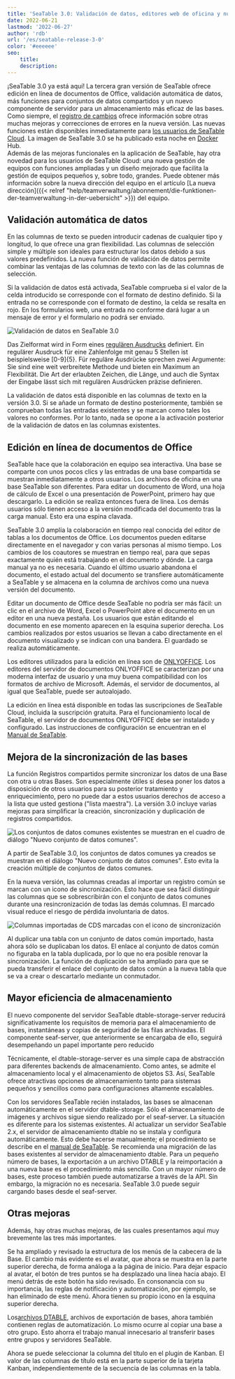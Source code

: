 ```yaml
---
title: 'SeaTable 3.0: Validación de datos, editores web de oficina y nuevo backend de almacenamiento - SeaTable'
date: 2022-06-21
lastmod: '2022-06-27'
author: 'rdb'
url: '/es/seatable-release-3-0'
color: '#eeeeee'
seo:
    title:
    description:
---
```


¡SeaTable 3.0 ya está aquí! La tercera gran versión de SeaTable ofrece edición en línea de documentos de Office, validación automática de datos, más funciones para conjuntos de datos compartidos y un nuevo componente de servidor para un almacenamiento más eficaz de las bases. Como siempre, el [registro de cambios](https://seatable.io/docs/changelog/version-3-0/?lang=auto) ofrece información sobre otras muchas mejoras y correcciones de errores en la nueva versión. Las nuevas funciones están disponibles inmediatamente para [los usuarios de SeaTable Cloud](https://cloud.seatable.io/). La imagen de SeaTable 3.0 se ha publicado esta noche en [Docker](https://hub.docker.com/r/seatable/seatable-enterprise/tags) Hub.  
Además de las mejoras funcionales en la aplicación de SeaTable, hay otra novedad para los usuarios de SeaTable Cloud: una nueva gestión de equipos con funciones ampliadas y un diseño mejorado que facilita la gestión de equipos pequeños y, sobre todo, grandes. Puede obtener más información sobre la nueva dirección del equipo en el artículo [La nueva dirección]({{< relref "help/teamverwaltung/abonnement/die-funktionen-der-teamverwaltung-in-der-uebersicht" >}}) del equipo.

## Validación automática de datos

En las columnas de texto se pueden introducir cadenas de cualquier tipo y longitud, lo que ofrece una gran flexibilidad. Las columnas de selección simple y múltiple son ideales para estructurar los datos debido a sus valores predefinidos. La nueva función de validación de datos permite combinar las ventajas de las columnas de texto con las de las columnas de selección.

Si la validación de datos está activada, SeaTable comprueba si el valor de la celda introducido se corresponde con el formato de destino definido. Si la entrada no se corresponde con el formato de destino, la celda se resalta en rojo. En los formularios web, una entrada no conforme dará lugar a un mensaje de error y el formulario no podrá ser enviado.

![Validación de datos en SeaTable 3.0](FormatCheck.png)

Das Zielformat wird in Form eines [regulären Ausdrucks](https://de.wikipedia.org/wiki/Regul%C3%A4rer_Ausdruck) definiert. Ein regulärer Ausdruck für eine Zahlenfolge mit genau 5 Stellen ist beispielsweise \[0-9\]{5}. Für reguläre Ausdrücke sprechen zwei Argumente: Sie sind eine weit verbreitete Methode und bieten ein Maximum an Flexibilität. Die Art der erlaubten Zeichen, die Länge, und auch die Syntax der Eingabe lässt sich mit regulären Ausdrücken präzise definieren.

La validación de datos está disponible en las columnas de texto en la versión 3.0. Si se añade un formato de destino posteriormente, también se comprueban todas las entradas existentes y se marcan como tales los valores no conformes. Por lo tanto, nada se opone a la activación posterior de la validación de datos en las columnas existentes.

## Edición en línea de documentos de Office

SeaTable hace que la colaboración en equipo sea interactiva. Una base se comparte con unos pocos clics y las entradas de una base compartida se muestran inmediatamente a otros usuarios. Los archivos de oficina en una base SeaTable son diferentes. Para editar un documento de Word, una hoja de cálculo de Excel o una presentación de PowerPoint, primero hay que descargarlo. La edición se realiza entonces fuera de línea. Los demás usuarios sólo tienen acceso a la versión modificada del documento tras la carga manual. Esto era una espina clavada.

SeaTable 3.0 amplía la colaboración en tiempo real conocida del editor de tablas a los documentos de Office. Los documentos pueden editarse directamente en el navegador y con varias personas al mismo tiempo. Los cambios de los coautores se muestran en tiempo real, para que sepas exactamente quién está trabajando en el documento y dónde. La carga manual ya no es necesaria. Cuando el último usuario abandona el documento, el estado actual del documento se transfiere automáticamente a SeaTable y se almacena en la columna de archivos como una nueva versión del documento.

Editar un documento de Office desde SeaTable no podría ser más fácil: un clic en el archivo de Word, Excel o PowerPoint abre el documento en un editor en una nueva pestaña. Los usuarios que están editando el documento en ese momento aparecen en la esquina superior derecha. Los cambios realizados por estos usuarios se llevan a cabo directamente en el documento visualizado y se indican con una bandera. El guardado se realiza automáticamente.

Los editores utilizados para la edición en línea son de [ONLYOFFICE](https://onlyoffice.com). Los editores del servidor de documentos ONLYOFFICE se caracterizan por una moderna interfaz de usuario y una muy buena compatibilidad con los formatos de archivo de Microsoft. Además, el servidor de documentos, al igual que SeaTable, puede ser autoalojado.

La edición en línea está disponible en todas las suscripciones de SeaTable Cloud, incluida la suscripción gratuita. Para el funcionamiento local de SeaTable, el servidor de documentos ONLYOFFICE debe ser instalado y configurado. Las instrucciones de configuración se encuentran en el [Manual de SeaTable](https://manual.seatable.io/).

## Mejora de la sincronización de las bases

La función Registros compartidos permite sincronizar los datos de una Base con otra u otras Bases. Son especialmente útiles si desea poner los datos a disposición de otros usuarios para su posterior tratamiento y enriquecimiento, pero no puede dar a estos usuarios derechos de acceso a la lista que usted gestiona ("lista maestra"). La versión 3.0 incluye varias mejoras para simplificar la creación, sincronización y duplicación de registros compartidos.

![Los conjuntos de datos comunes existentes se muestran en el cuadro de diálogo "Nuevo conjunto de datos comunes".](ExistingCDS.png)

A partir de SeaTable 3.0, los conjuntos de datos comunes ya creados se muestran en el diálogo "Nuevo conjunto de datos comunes". Esto evita la creación múltiple de conjuntos de datos comunes.

En la nueva versión, las columnas creadas al importar un registro común se marcan con un icono de sincronización. Esto hace que sea fácil distinguir las columnas que se sobrescribirán con el conjunto de datos comunes durante una resincronización de todas las demás columnas. El marcado visual reduce el riesgo de pérdida involuntaria de datos.

![Columnas importadas de CDS marcadas con el icono de sincronización](ColumnIconsCDS.png)

Al duplicar una tabla con un conjunto de datos común importado, hasta ahora sólo se duplicaban los datos. El enlace al conjunto de datos común no figuraba en la tabla duplicada, por lo que no era posible renovar la sincronización. La función de duplicación se ha ampliado para que se pueda transferir el enlace del conjunto de datos común a la nueva tabla que se va a crear o descartarlo mediante un conmutador.

## Mayor eficiencia de almacenamiento

El nuevo componente del servidor SeaTable dtable-storage-server reducirá significativamente los requisitos de memoria para el almacenamiento de bases, instantáneas y copias de seguridad de las filas archivadas. El componente seaf-server, que anteriormente se encargaba de ello, seguirá desempeñando un papel importante pero reducido

Técnicamente, el dtable-storage-server es una simple capa de abstracción para diferentes backends de almacenamiento. Como antes, se admite el almacenamiento local y el almacenamiento de objetos S3. Así, SeaTable ofrece atractivas opciones de almacenamiento tanto para sistemas pequeños y sencillos como para configuraciones altamente escalables.

Con los servidores SeaTable recién instalados, las bases se almacenan automáticamente en el servidor dtable-storage. Sólo el almacenamiento de imágenes y archivos sigue siendo realizado por el seaf-server. La situación es diferente para los sistemas existentes. Al actualizar un servidor SeaTable 2.x, el servidor de almacenamiento dtable no se instala y configura automáticamente. Esto debe hacerse manualmente; el procedimiento se describe en el [manual de SeaTable](https://manual.seatable.io/upgrade/extra-upgrade-notice/#30). Se recomienda una migración de las bases existentes al servidor de almacenamiento dtable. Para un pequeño número de bases, la exportación a un archivo DTABLE y la reimportación a una nueva base es el procedimiento más sencillo. Con un mayor número de bases, este proceso también puede automatizarse a través de la API. Sin embargo, la migración no es necesaria. SeaTable 3.0 puede seguir cargando bases desde el seaf-server.

## Otras mejoras

Además, hay otras muchas mejoras, de las cuales presentamos aquí muy brevemente las tres más importantes.

Se ha ampliado y revisado la estructura de los menús de la cabecera de la Base. El cambio más evidente es el avatar, que ahora se muestra en la parte superior derecha, de forma análoga a la página de inicio. Para dejar espacio al avatar, el botón de tres puntos se ha desplazado una línea hacia abajo. El menú detrás de este botón ha sido revisado. En consonancia con su importancia, las reglas de notificación y automatización, por ejemplo, se han eliminado de este menú. Ahora tienen su propio icono en la esquina superior derecha.

Los[archivos DTABLE](https://seatable.io/es/docs/handbuch/expertenwissen/dtable-dateiformat/?lang=auto), archivos de exportación de bases, ahora también contienen reglas de automatización. Lo mismo ocurre al copiar una base a otro grupo. Esto ahorra el trabajo manual innecesario al transferir bases entre grupos y servidores SeaTable.

Ahora se puede seleccionar la columna del título en el plugin de Kanban. El valor de las columnas de título está en la parte superior de la tarjeta Kanban, independientemente de la secuencia de las columnas en la tabla.
